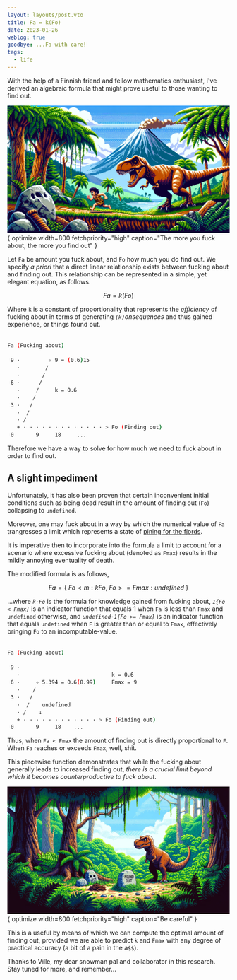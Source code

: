 ```yaml
---
layout: layouts/post.vto
title: Fa = k(Fo)
date: 2023-01-26
weblog: true
goodbye: ...Fa with care!
tags:
  - life
---
```


With the help of a Finnish friend and fellow mathematics enthusiast, I've derived an algebraic formula that might prove useful to those wanting to find out.

![A T-Rex chasing a caveman who was fucking about](/assets/images/fa-equals-k-fo.webp){ optimize width=800 fetchpriority="high" caption="The more you fuck about, the more you find out" }

Let `Fa` be amount you fuck about, and `Fo` how much you do find out. We specify _a priori_ that a direct linear relationship exists between fucking about and finding out. This relationship can be represented in a simple, yet elegant equation, as follows.

```math

Fa = k(Fo)

```

Where `k` is a constant of proportionality that represents the _efficiency_ of fucking about in terms of generating _`(k)`onsequences_ and thus gained experience, or things found out.

```bash

Fa (Fucking about)

 9 ·         ✧ 9 = (0.6)15
   ·        /
   ·       /
 6 ·      /
   ·     /     k = 0.6
   ·    /
 3 ·   /
   ·  /
   · /
   + · · · · · · · · · · · · · > Fo (Finding out)
 0       9     18     ...

```

Therefore we have a way to solve for how much we need to fuck about in order to find out.

## A slight impediment

Unfortunately, it has also been proven that certain inconvenient initial conditions such as being dead result in the amount of finding out (`Fo`) collapsing to `undefined`.

Moreover, one may fuck about in a way by which the numerical value of `Fa` trangresses a limit which represents a state of [pining for the fjords](https://www.youtube.com/watch?v=4vuW6tQ0218).

It is imperative then to incorporate into the formula a limit to account for a scenario where excessive fucking about (denoted as `Fmax`) results in the mildly annoying eventuality of death.

The modified formula is as follows,

```math

Fa = \left\{~Fo<m:kFo,~Fo>=Fmax:undefined~\right\}

```

...where _`k⋅Fo`_ is the formula for knowledge gained from fucking about, _`1{Fo < Fmax}`_ is an indicator function that equals 1 when `Fa` is less than `Fmax` and `undefined` otherwise, and _`undefined⋅1{Fo >= Fmax}`_ is an indicator function that equals `undefined` when `F` is greater than or equal to `Fmax`, effectively bringing `Fo` to an incomputable-value.

```bash

Fa (Fucking about)

 9 ·
   ·                             k = 0.6
 6 ·     ✧ 5.394 = 0.6(8.99)     Fmax = 9
   ·    /
 3 ·   /
   ·  /    undefined
   · /    ↓
   + · · · · · · · · · · · · > Fo (Finding out)
 0       9     18    ...

```

Thus, when `Fa < Fmax` the amount of finding out is directly proportional to `F`. When `Fa` reaches or exceeds `Fmax`, well, shit.

This piecewise function demonstrates that while the fucking about generally leads to increased finding out, _there is a crucial limit beyond which it becomes counterproductive to fuck about_.

![A T-Rex with a full belly](/assets/images/belly-full.webp){ optimize width=800 fetchpriority="high" caption="Be careful" }

This is a useful by means of which we can compute the optimal amount of finding out, provided we are able to predict `k` and `Fmax` with any degree of practical accuracy (a bit of a pain in the a`$$`).

<!-- ## Computing k and Fmax -->

Thanks to Ville, my dear snowman pal and collaborator in this research. Stay tuned for more, and remember...
